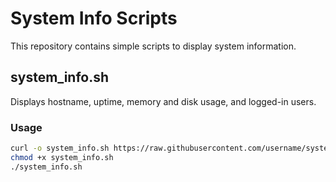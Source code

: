 # System Info Scripts

This repository contains simple scripts to display system information.

## system_info.sh
Displays hostname, uptime, memory and disk usage, and logged-in users.

### Usage
```bash
curl -o system_info.sh https://raw.githubusercontent.com/username/system-info-scripts/main/system_info.sh
chmod +x system_info.sh
./system_info.sh
